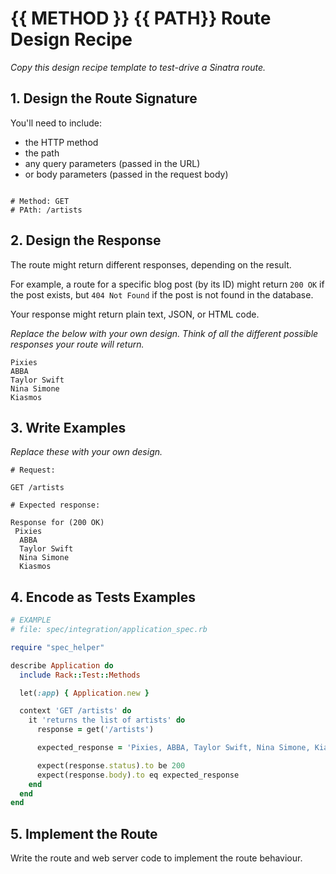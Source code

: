 # {{ METHOD }} {{ PATH}} Route Design Recipe

_Copy this design recipe template to test-drive a Sinatra route._

## 1. Design the Route Signature

You'll need to include:
  * the HTTP method
  * the path
  * any query parameters (passed in the URL)
  * or body parameters (passed in the request body)
```

# Method: GET 
# PAth: /artists

```


## 2. Design the Response

The route might return different responses, depending on the result.

For example, a route for a specific blog post (by its ID) might return `200 OK` if the post exists, but `404 Not Found` if the post is not found in the database.

Your response might return plain text, JSON, or HTML code. 

_Replace the below with your own design. Think of all the different possible responses your route will return._

```
Pixies
ABBA
Taylor Swift
Nina Simone
Kiasmos
```

## 3. Write Examples

_Replace these with your own design._

```
# Request:

GET /artists

# Expected response:

Response for (200 OK)
 Pixies
  ABBA
  Taylor Swift
  Nina Simone
  Kiasmos
```

## 4. Encode as Tests Examples

```ruby
# EXAMPLE
# file: spec/integration/application_spec.rb

require "spec_helper"

describe Application do
  include Rack::Test::Methods

  let(:app) { Application.new }

  context 'GET /artists' do
    it 'returns the list of artists' do
      response = get('/artists')

      expected_response = 'Pixies, ABBA, Taylor Swift, Nina Simone, Kiasmos'

      expect(response.status).to be 200
      expect(response.body).to eq expected_response
    end
  end
end
```

## 5. Implement the Route

Write the route and web server code to implement the route behaviour.

